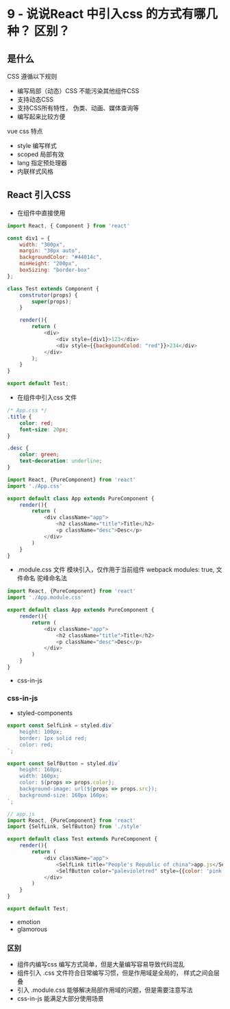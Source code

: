 # 9 - 说说React 中引入css 的方式有哪几种？ 区别？

## 是什么

CSS 遵循以下规则

- 编写局部（动态）CSS 不能污染其他组件CSS
- 支持动态CSS
- 支持CSS所有特性， 伪类、动画、媒体查询等
- 编写起来比较方便

vue css 特点

- style 编写样式
- scoped 局部有效
- lang 指定预处理器
- 内联样式风格

## React 引入CSS

- 在组件中直接使用
```javascript
import React, { Component } from 'react'

const div1 = {
    width: "300px",
    margin: "30px auto",
    backgroundColor: "#44014c",
    minHeight: "200px",
    boxSizing: "border-box"
};

class Test extends Component {
    construtor(props) {
        super(props);
    }

    render(){
        return (
            <div>
                <div style={div1}>123</div>
                <div style={{backgoundColod: "red"}}>234</div>
            </div>
        );
    }
}

export default Test;
```
- 在组件中引入css 文件
```css App.css
/* App.css */
.title {
    color: red;
    font-size: 20px;
}

.desc {
    color: green;
    text-decoration: underline;
}
```

```js
import React, {PureComponent} from 'react'
import './App.css'

export default class App extends PureComponent {
    render(){
        return (
            <div className="app">
                <h2 className="title">Title</h2>
                <p className="desc">Desc</p>
            </div>
        )
    }
}
```
- .module.css 文件 模块引入，仅作用于当前组件 webpack modules: true, 文件命名 驼峰命名法
```js
import React, {PureComponent} from 'react'
import './App.module.css'

export default class App extends PureComponent {
    render(){
        return (
            <div className="app">
                <h2 className="title">Title</h2>
                <p className="desc">Desc</p>
            </div>
        )
    }
}
```
- css-in-js

### css-in-js

- styled-components

```javascript
export const SelfLink = styled.div`
    height: 100px;
    border: 1px solid red;
    color: red;
`;

export const SelfButton = styled.div`
    height: 160px;
    width: 160px;
    color: ${props => props.color};
    background-image: url(${props => props.src});
    background-size: 160px 160px;
`;

// app.js
import React, {PureComponent} from 'react'
import {SelfLink, SelfButton} from './style'

export default class Test extends PureComponent {
    render(){
        return (
            <div className="app">
                <SelfLink title="People's Republic of china">app.js</SelfLink>
                <SelfButton color="palevioletred" style={{color: 'pink'}} src={fist}>SelfButton</SelfButton>
            </div>
        )
    }
}

export default Test;
```
- emotion
- glamorous

### 区别

- 组件内编写css 编写方式简单，但是大量编写容易导致代码混乱
- 组件引入 .css 文件符合日常编写习惯，但是作用域是全局的， 样式之间会层叠
- 引入 .module.css 能够解决局部作用域的问题，但是需要注意写法
- css-in-js 能满足大部分使用场景